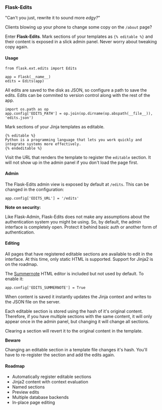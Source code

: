 ### Flask-Edits

"Can't you just, rewrite it to sound more _edgy?_"

Clients blowing up your phone to change some copy on the ```/about``` page?

Enter __Flask-Edits__. Mark sections of your templates as ```{% editable %}``` and their content is exposed in a slick admin panel. Never worry about tweaking copy again.

#### Usage

```
from flask.ext.edits import Edits

app = Flask(__name__)
edits = Edits(app)
```

All edits are saved to the disk as JSON, so configure a path to save the edits. Edits can be commited to version control along with the rest of the app.

```
import os.path as op
app.config['EDITS_PATH'] = op.join(op.dirname(op.abspath(__file__)), 'edits.json')
```

Mark sections of your Jinja templates as editable.

```
{% editable %}
Python is a programming language that lets you work quickly and integrate systems more effectively.
{% endeditable %}
```

Visit the URL that renders the template to register the ```editable``` section. It will not show up in the admin panel if you don't load the page first.

#### Admin

The Flask-Edits admin view is exposed by default at ```/edits```. This can be changed in the configuration:

```
app.config['EDITS_URL'] = '/edits'
```

__Note on security:__

Like Flask-Admin, Flask-Edits does not make any assumptions about the authentication system you might be using. So, by default, the admin interface is completely open. Protect it behind basic auth or another form of authentication.

#### Editing

All pages that have registered editable sections are available to edit in the interface. At this time, only static HTML is supported. Support for Jinja2 is on the roadmap.

The [Summernote](http://hackerwins.github.io/summernote/) HTML editor is included but not used by default. To enable it:

```
app.config['EDITS_SUMMERNOTE'] = True
```

When content is saved it instantly updates the Jinja context and writes to the JSON file on the server.

Each editable section is stored using the hash of it's original content. Therefore, if you have multiple sections with the same content, it will only appear once in the admin panel, but changing it will change all sections.

Clearing a section will revert it to the original content in the template.

__Beware__

Changing an editable section in a template file changes it's hash. You'll have to re-register the section and add the edits again.

#### Roadmap

* Automatically register editable sections
* Jinja2 content with context evaluation
* Named sections
* Preview edits
* Multiple database backends
* In-place page editing